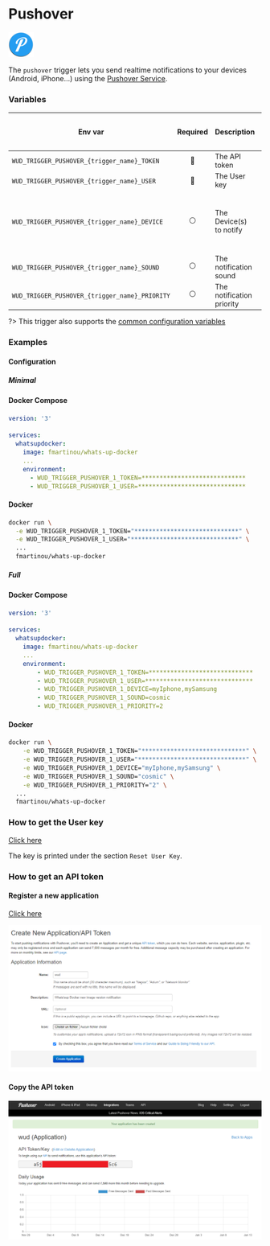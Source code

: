 # Pushover
![logo](pushover.png)

The `pushover` trigger lets you send realtime notifications to your devices (Android, iPhone...) using the [Pushover Service](https://pushover.net/).

### Variables

| Env var                                        | Required       | Description               | Supported values                                                                                   | Default value when missing |
| ---------------------------------------------- |:--------------:|-------------------------- | -------------------------------------------------------------------------------------------------- | -------------------------- | 
| `WUD_TRIGGER_PUSHOVER_{trigger_name}_TOKEN`    | :red_circle:   | The API token             |                                                                                                    |                            |
| `WUD_TRIGGER_PUSHOVER_{trigger_name}_USER`     | :red_circle:   | The User key              |                                                                                                    |                            |
| `WUD_TRIGGER_PUSHOVER_{trigger_name}_DEVICE`   | :white_circle: | The Device(s) to notify   | Coma separated list of devices (e.g. dev1,dev2) ([see here](https://pushover.net/api#identifiers)) |                            |
| `WUD_TRIGGER_PUSHOVER_{trigger_name}_SOUND`    | :white_circle: | The notification sound    | [see here](https://pushover.net/api#sounds)                                                        | `pushover`                 |
| `WUD_TRIGGER_PUSHOVER_{trigger_name}_PRIORITY` | :white_circle: | The notification priority | [see here](https://pushover.net/api#priority)                                                      | `0`                        |

?> This trigger also supports the [common configuration variables](configuration/triggers/?id=common-trigger-configuration)

### Examples

#### Configuration
##### Minimal
<!-- tabs:start -->
#### **Docker Compose**
```yaml
version: '3'

services:
  whatsupdocker:
    image: fmartinou/whats-up-docker
    ...
    environment:
      - WUD_TRIGGER_PUSHOVER_1_TOKEN=*****************************
      - WUD_TRIGGER_PUSHOVER_1_USER=******************************
```

#### **Docker**
```bash
docker run \
  -e WUD_TRIGGER_PUSHOVER_1_TOKEN="*****************************" \
  -e WUD_TRIGGER_PUSHOVER_1_USER="******************************" \
  ...
  fmartinou/whats-up-docker
```
<!-- tabs:end -->

##### Full
<!-- tabs:start -->
#### **Docker Compose**
```yaml
version: '3'

services:
  whatsupdocker:
    image: fmartinou/whats-up-docker
    ...
    environment:
        - WUD_TRIGGER_PUSHOVER_1_TOKEN=*****************************
        - WUD_TRIGGER_PUSHOVER_1_USER=******************************
        - WUD_TRIGGER_PUSHOVER_1_DEVICE=myIphone,mySamsung
        - WUD_TRIGGER_PUSHOVER_1_SOUND=cosmic
        - WUD_TRIGGER_PUSHOVER_1_PRIORITY=2
```

#### **Docker**
```bash
docker run \
    -e WUD_TRIGGER_PUSHOVER_1_TOKEN="*****************************" \
    -e WUD_TRIGGER_PUSHOVER_1_USER="******************************" \
    -e WUD_TRIGGER_PUSHOVER_1_DEVICE="myIphone,mySamsung" \
    -e WUD_TRIGGER_PUSHOVER_1_SOUND="cosmic" \
    -e WUD_TRIGGER_PUSHOVER_1_PRIORITY="2" \
  ...
  fmartinou/whats-up-docker
```
<!-- tabs:end -->

### How to get the User key
[Click here](https://pushover.net/settings)

The key is printed under the section `Reset User Key`.

### How to get an API token
#### Register a new application
[Click here](https://pushover.net/apps/build)

![image](pushover_register.png)

#### Copy the API token
![image](pushover_api_token.png)
